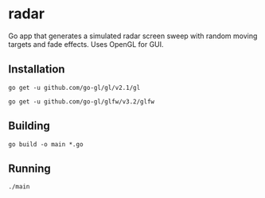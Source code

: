 radar
=====

Go app that generates a simulated radar screen sweep with random moving targets and fade effects. Uses OpenGL for GUI.


Installation
------------
```
go get -u github.com/go-gl/gl/v2.1/gl

go get -u github.com/go-gl/glfw/v3.2/glfw
```

Building
--------
```
go build -o main *.go
```

Running
-------
```
./main
```

